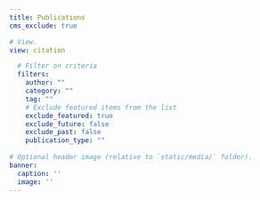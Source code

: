 ```yaml
---
title: Publications
cms_exclude: true

# View.
view: citation

  # Filter on criteria
  filters:
    author: ""
    category: ""
    tag: ""
    # Exclude featured items from the list
    exclude_featured: true
    exclude_future: false
    exclude_past: false
    publication_type: ""
    
# Optional header image (relative to `static/media/` folder).
banner:
  caption: ''
  image: ''
---
```

